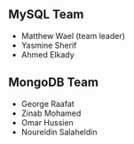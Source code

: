 ## MySQL Team
- Matthew Wael (team leader)
- Yasmine Sherif
- Ahmed Elkady

## MongoDB Team
- George Raafat
- Zinab Mohamed
- Omar Hussien
- Noureldin Salaheldin
